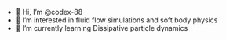 - 👋 Hi, I’m @codex-88
- 👀 I’m interested in fluid flow simulations and soft body physics
- 🌱 I’m currently learning Dissipative particle dynamics

<!---
codex-88/codex-88 is a ✨ special ✨ repository because its `README.md` (this file) appears on your GitHub profile.
You can click the Preview link to take a look at your changes.
--->
